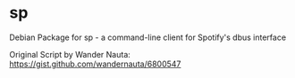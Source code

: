 # sp
Debian Package for sp - a command-line client for Spotify's dbus interface

Original Script by Wander Nauta: 
https://gist.github.com/wandernauta/6800547

